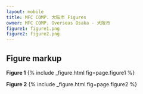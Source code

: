 ```yaml
---
layout: mobile
title: MFC COMP. 大阪市 Figures
owner: MFC COMP. Overseas Osaka - 大阪市
figure1: figure1.png
figure2: figure2.png
---
```


## Figure markup

   **Figure 1**
   {% include _figure.html   fig=page.figure1  %}

   **Figure 2**
   {% include _figure.html   fig=page.figure2  %}

